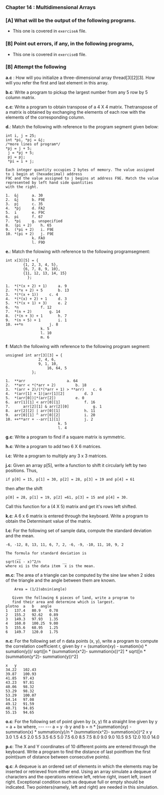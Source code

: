 ### Chapter 14 : Multidimensional Arrays

### [A] What will be the output of the following programs.

- This one is covered in `exerciseA` file.

### [B] Point out errors, if any, in the following programs,

- This one is covered in `exerciseB` file.

### [B] Attempt the following

**a.c** : How will you initialize a three-dimensional array thread[3][2][3].
How will you refer the first and last element in this array.

**b.c**: Write a program to pickup the largest number from any 5 row by 5 column 
matrix.

**c.c**: Write a program to obtain transpose of a 4 X 4 matrix. Thetranspose of a 
matrix is obtained by exchanging the elements of each row with the elements of the 
corresponding column.

**d.**: Match the following with reference to the program segment given below:

	int i, j = 25;
	int *pi, *pj = &j;
	/*more lines of program*/
	*pj = j + 5;
	 j = *pj + 5;
	 pj = pj;
	 *pi = i + j;

	Each integer quantity occupies 2 bytes of memory. The value assigned to i begin at (hexadecimal) address
	F9C and the value assigned to j begins at address F9E. Match the value represented by left hand side quantities
	with the right.

	1.	&j		a. 30
	2.	&j		b. F9E
	3.	pj		c. 35
	4.	*pj		d. FA2
	5.	i		e. F9C
	6. 	pi		f. 67
	7.	*pi		g. unspecified
	8. 	(pi + 2) 	h. 65
	9.	(*pi + 2)	i. F9E
	10.	*(pi + 2)	j. F9E
				k. FAO
				l. F9D

**e.**: Match the folowing with reference to the following programsegment:

	int x[3][5] = {
			{1, 2, 3, 4, 5},
			{6, 7, 8, 9, 10},
			{11, 12, 13, 14, 15}
		      };

	1. 	*(*(x + 2) + 1)		a. 9
	2. 	*(*x + 2) + 5		b. 13
	3.	*(*(x + 1))		c. 4
	4.	*(*(x) + 2) + 1		d. 3
	5.	*(*(x + 1) + 3)		e. 2
	6.	*n			f. 12
	7.	*(n + 2)		g. 14
	8.	(*(n + 3) + 1		h. 7
	9.	*(n + 5) + 1		i. 1
	10.	++*n			j. 8
					k. 5
					l. 10
					m. 6

**f**: Match the following with reference to the following program segment:

	unsigned int arr[3][3] = {
				   2, 4, 6,
				   9, 1, 10,
			           16, 64, 5
				};

	1.	**arr					a. 64
	2.	**arr < *(*arr + 2)			b. 18
	3.	*(arr + 2)/(*(*arr + 1) > **arr)	c. 6
	4. 	*(arr[1] + 1)|arr[1][2]			d. 3
	5.	*(arr[0])|*(arr[2])			e. 0
	6.	arr[1][1] < arr[0][1]			f. 16
	7.  	arr[2][1] & arr[2][0]			g. 1
	8. 	arr[2][2] | arr[0][1]			h. 11
	9. 	arr[0][1] ^ arr[0][2]			i. 20
	10.	++**arr + --arr[1][1]			j. 2
							k. 5
							l. 4

**g.c**:  Write a program to find if a square matrix is symmetric.

**h.c**:  Write a program to add two 6 X 6 matrices.

**i.c**:  Write a program to multiply any 3 x 3 matrices.

**j.c**:  Given an array p[5], write a function to shift it circularly left by 
two positions. Thus,

	if p[0] = 15, p[1] = 30, p[2] = 28, p[3] = 19 and p[4] = 61 

then after the shift

	p[0] = 28, p[1] = 19, p[2] =61, p[3] = 15 and p[4] = 30.

Call this function for a (4 X 5) matrix and get it's rows left shifted.

**k.c**: A 6 x 6 matrix is entered through the keyboard. Write a program to 
obtain the Determinant value of the matrix.

**l.c**: For the following set of sample data, compute the standard 
deviation and the mean.
	
	-6, -12, 8, 13, 11, 6, 7, 2, -6, -9, -10, 11, 10, 9, 2

	The formula for standard deviation is
	 	 __
	sqrt(xi - x)^2/n          __
	where xi is the data item  x is the mean.

**m.c**: The area of a triangle can be computed by the sine law when
2 sides of the triangle and the angle between them are known.

		Area = (1/2)absin(angle)

       Given the following 6 pieces of land, write a program to 
       find their area and determine which is largest.
	plotno	a	b	angle
	1	137.4	80.9	0.78
	2	155.2	92.62	0.89
	3	149.3	97.93	1.35
	4	160.0	100.25	9.00
	5	155.6	68.95	1.25
	6	149.7	120.0	1.75

**n.c**: For the following set of n data points (x, y), write a 
program to compute the correlation coefficient r, given 
by 
	r = (sumation(xy) - sumation(x) * sumation(y))/
	    sqrt([n * (summation(x^2)- summation(x))^2]
	    * sqrt([n * (summation(y^2)- summation(y))^2]

	x 	y 	
	34.22	102.43
	39.87 	100.93
	41.85	97.43
	43.23	97.81
	40.06	98.32
	53.29	98.32
	53.29	100.07
	54.14	97.08
	49.12	91.59
	40.71	94.85
	55.15	94.65

**o.c**: For the following set of point given by (x, y) fit a straight line
given by y = a + bx
	where,	    ---   ---
		a =  y  -b y  and
		b = n * [summation(xy) - summation(x) * summation(y)/n * 
		    (summation(x^2)- summation(x))^2
		x	y
		3.0	1.5
		4.5	2.0
		5.5	3.5
		6.5	5.0
		7.5	6.0
		8.5	7.5
		8.0	9.0
		9.0	10.5
		9.5	12.0
		10.0	14.0

**p.c**: The X and Y coordinates of 10 different points are entered through
the keyboard. Write a program to find the distance of last pointfrom the first 
point(sum of distance between consecutive points).

**q.c**: A dequeue is an ordered set of elements in which the  elements may be 
inserted or retrieved from either end. Using an array simulate a dequeue of characters
and the operations retrieve left, retrive right, insert left, insert right. Exceptional 
condition such as dequeue full or empty should be indicated. Two pointers(namely, left
and right) are needed in this simulation.











